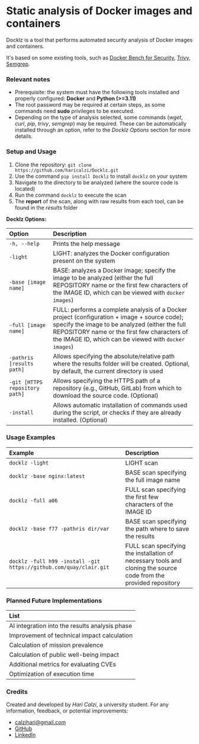 # Static analysis of Docker images and containers
Docklz is a tool that performs automated security analysis of Docker images and containers.

It's based on some existing tools, such as [Docker Bench for Security](https://github.com/docker/docker-bench-security), [Trivy](https://github.com/aquasecurity/trivy), [Semgrep](https://github.com/semgrep/semgrep).

### Relevant notes
- Prerequisite: the system must have the following tools installed and properly configured: **Docker** and **Python (>=3.11)**
- The root password may be required at certain steps, as some commands need **sudo** privileges to be executed.
- Depending on the type of analysis selected, some commands (*wget*, *curl*, *pip*, *trivy*, *semgrep*) may be required. These can be automatically installed through an option, refer to the *Docklz Options* section for more details.

### Setup and Usage
1. Clone the repository: `git clone https://github.com/haricalzi/Docklz.git`
2. Use the command `pip install Docklz` to install `docklz` on your system
3. Navigate to the directory to be analyzed (where the source code is located)
4. Run the command `docklz` to execute the scan
5. The **report** of the scan, along with raw results from each tool, can be found in the *results* folder

**Docklz Options:**

| Option | Description |
|:---|:---|
| `-h, --help` | Prints the help message |
| `-light` | LIGHT: analyzes the Docker configuration present on the system |
| `-base [image name]` | BASE: analyzes a Docker image; specify the image to be analyzed (either the full REPOSITORY name or the first few characters of the IMAGE ID, which can be viewed with `docker images`) |
| `-full [image name]` | FULL: performs a complete analysis of a Docker project (configuration + image + source code); specify the image to be analyzed (either the full REPOSITORY name or the first few characters of the IMAGE ID, which can be viewed with `docker images`) |
| `-pathris [results path]` | Allows specifying the absolute/relative path where the results folder will be created. Optional, by default, the current directory is used |
| `-git [HTTPS repository path]` | Allows specifying the HTTPS path of a repository (e.g., GitHub, GitLab) from which to download the source code. (Optional) |
| `-install` | Allows automatic installation of commands used during the script, or checks if they are already installed. (Optional) |

### Usage Examples
| Example | Description |
|:---|:---|
| `docklz -light` | LIGHT scan |
| `docklz -base nginx:latest` | BASE scan specifying the full image name |
| `docklz -full a06` | FULL scan specifying the first few characters of the IMAGE ID |
| `docklz -base f77 -pathris dir/var` | BASE scan specifying the path where to save the results |
| `docklz -full h99 -install -git https://github.com/quay/clair.git` | FULL scan specifying the installation of necessary tools and cloning the source code from the provided repository |

### Planned Future Implementations
| List |
|:---|
| AI integration into the results analysis phase |
| Improvement of technical impact calculation |
| Calculation of mission prevalence |
| Calculation of public well-being impact |
| Additional metrics for evaluating CVEs |
| Optimization of execution time |

### Credits
Created and developed by *Hari Calzi*, a university student. For any information, feedback, or potential improvements:
- calzihari@gmail.com
- [GitHub](https://github.com/haricalzi)
- [LinkedIn](https://www.linkedin.com/in/haricalzi/)
